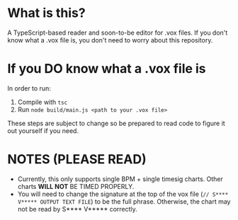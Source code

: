 # What is this?
A TypeScript-based reader and soon-to-be editor for .vox files. If you don't know what a .vox file is, you don't need to worry about this repository.

# If you DO know what a .vox file is
In order to run:
1. Compile with `tsc`
2. Run `node build/main.js <path to your .vox file>`

These steps are subject to change so be prepared to read code to figure it out yourself if you need. 

# NOTES (PLEASE READ)
- Currently, this only supports single BPM + single timesig charts. Other charts **WILL NOT** BE TIMED PROPERLY.
- You will need to change the signature at the top of the vox file (`// S**** V***** OUTPUT TEXT FILE`) to be the full phrase. Otherwise, the chart may not be read by S\*\*\*\* V\*\*\*\*\* correctly.